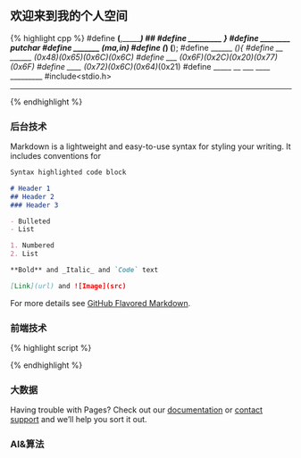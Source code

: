 ## 欢迎来到我的个人空间

{% highlight cpp %}
#define __________(__________,___________) __________##___________
#define _________ }
#define ________ putchar
#define _______ __________(ma,in)
#define _(____________) ________(____________);
#define ______ _______(){
#define __ ______ _(0x48)_(0x65)_(0x6C)_(0x6C)
#define ___ _(0x6F)_(0x2C)_(0x20)_(0x77)_(0x6F)
#define ____ _(0x72)_(0x6C)_(0x64)_(0x21)
#define _____ __ ___ ____ _________
#include<stdio.h>
_____
{% endhighlight %}

### 后台技术

Markdown is a lightweight and easy-to-use syntax for styling your writing. It includes conventions for

```markdown
Syntax highlighted code block

# Header 1
## Header 2
### Header 3

- Bulleted
- List

1. Numbered
2. List

**Bold** and _Italic_ and `Code` text

[Link](url) and ![Image](src)
```

For more details see [GitHub Flavored Markdown](https://guides.github.com/features/mastering-markdown/).

### 前端技术

{% highlight script %}
<script type="text/javascript">
    alert((function () {
        return {
            b: (0.1 + 0.2)
        }
    })().b)
</script>
{% endhighlight %}

### 大数据

Having trouble with Pages? Check out our [documentation](https://help.github.com/categories/github-pages-basics/) or [contact support](https://github.com/contact) and we’ll help you sort it out.

### AI&算法

